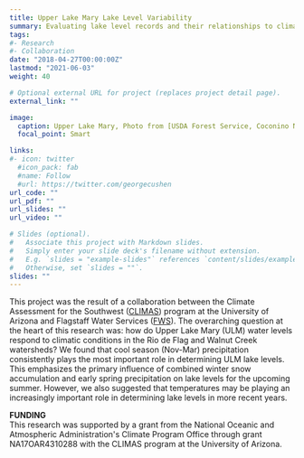 ```yaml
---
title: Upper Lake Mary Lake Level Variability 
summary: Evaluating lake level records and their relationships to climate variables
tags:
#- Research
#- Collaboration 
date: "2018-04-27T00:00:00Z"
lastmod: "2021-06-03"
weight: 40

# Optional external URL for project (replaces project detail page).
external_link: ""

image:
  caption: Upper Lake Mary, Photo from [USDA Forest Service, Coconino National Forest](https://www.flickr.com/photos/coconinonationalforest/)
  focal_point: Smart

links:
#- icon: twitter
  #icon_pack: fab
  #name: Follow
  #url: https://twitter.com/georgecushen
url_code: ""
url_pdf: ""
url_slides: ""
url_video: ""

# Slides (optional).
#   Associate this project with Markdown slides.
#   Simply enter your slide deck's filename without extension.
#   E.g. `slides = "example-slides"` references `content/slides/example-slides.md`.
#   Otherwise, set `slides = ""`.
slides: ""
---
```


This project was the result of a collaboration between the Climate Assessment for the Southwest ([CLIMAS](https://climas.arizona.edu/)) program at the University of Arizona and Flagstaff Water Services ([FWS](https://www.flagstaff.az.gov/1275/Water-Services)). The overarching question at the heart of this research was: how do Upper Lake Mary (ULM) water levels respond to climatic conditions in the Rio de Flag and Walnut Creek watersheds? We found that cool season (Nov-Mar) precipitation consistently plays the most important role in determining ULM lake levels. This emphasizes the primary influence of combined winter snow accumulation and early spring precipitation on lake levels for the upcoming summer. However, we also suggested that temperatures may be playing an increasingly important role in determining lake levels in more recent years. 

**FUNDING**\
This research was supported by a grant from the National Oceanic and Atmospheric Administration's Climate Program Office through grant NA17OAR4310288 with the CLIMAS program at the University of Arizona.